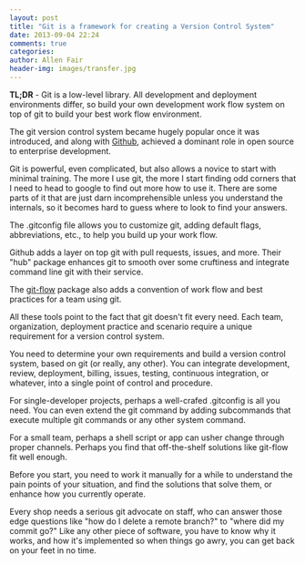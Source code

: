 ```yaml
---
layout: post
title: "Git is a framework for creating a Version Control System"
date: 2013-09-04 22:24
comments: true
categories: 
author: Allen Fair
header-img: images/transfer.jpg
---
```

__TL;DR__ - Git is a low-level library.  All development and deployment
environments differ, so build your own development work
flow system on top of git to build your best work flow environment.

The git version control system became hugely popular once it was
introduced, and along with [Github](http://github.com), achieved a
dominant role in open source to enterprise development.

Git is powerful, even complicated, but also allows a novice to start
with minimal training. The more I use git, the more I start finding odd
corners that I need to head to google to find out more how to use it.
There are some parts of it that are just darn incomprehensible unless
you understand the internals, so it becomes hard to guess where to look
to find your answers.

<!--more-->

The .gitconfig file allows you to customize git, adding default flags,
abbreviations, etc., to help you build up your work flow. 

Github adds a layer on top git with pull requests, issues, and more.
Their "hub" package enhances git to smooth over some cruftiness and
integrate command line git with their service.

The [git-flow](https://github.com/nvie/gitflow) package also adds a
convention of work flow and best practices for a team using git.

All these tools point to the fact that git doesn't fit every need. Each
team, organization, deployment practice and scenario require a unique
requirement for a version control system. 

You need to determine your own requirements and build a version control
system, based on git (or really, any other). You can integrate
development, review, deployment, billing, issues, testing, continuous
integration, or whatever, into a single point of control and procedure.

For single-developer projects, perhaps a well-crafed .gitconfig is all
you need. You can even extend the git command by adding subcommands that
execute multiple git commands or any other system command.

For a small team, perhaps a shell script or app can usher change through
proper channels. Perhaps you find that off-the-shelf solutions like
git-flow fit well enough.

Before you start, you need to work it manually for a while to understand
the pain points of your situation, and find the solutions that solve
them, or enhance how you currently operate.

Every shop needs a serious git advocate on staff, who can answer those
edge questions like "how do I delete a remote branch?" to "where did my
commit go?" Like any other piece of software, you have to know why it
works, and how it's implemented so when things go awry, you can get back
on your feet in no time.
